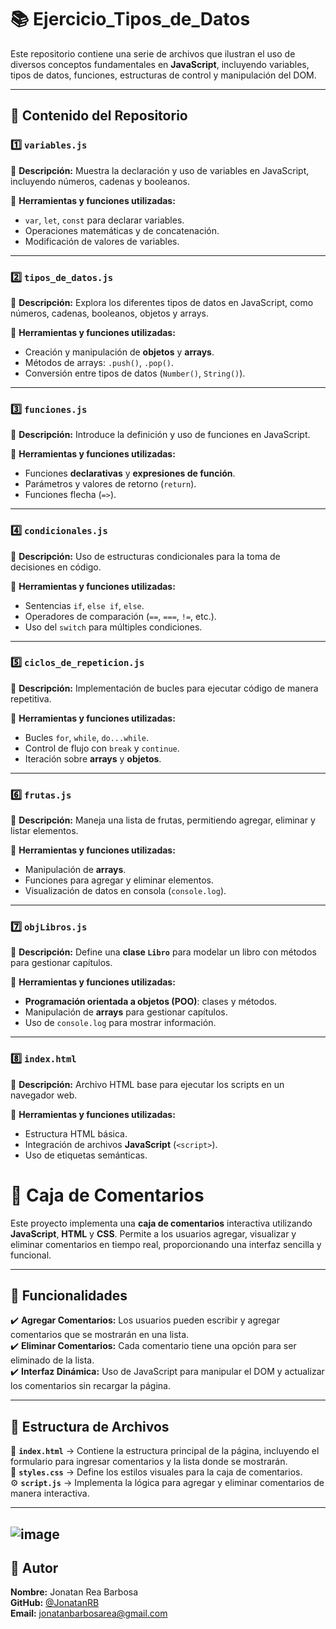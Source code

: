 # 📚 Ejercicio_Tipos_de_Datos

Este repositorio contiene una serie de archivos que ilustran el uso de diversos conceptos fundamentales en **JavaScript**, incluyendo variables, tipos de datos, funciones, estructuras de control y manipulación del DOM.

---

## 📂 Contenido del Repositorio

### 1️⃣ `variables.js`
🔹 **Descripción:** Muestra la declaración y uso de variables en JavaScript, incluyendo números, cadenas y booleanos.

🔹 **Herramientas y funciones utilizadas:**
- `var`, `let`, `const` para declarar variables.
- Operaciones matemáticas y de concatenación.
- Modificación de valores de variables.

---

### 2️⃣ `tipos_de_datos.js`
🔹 **Descripción:** Explora los diferentes tipos de datos en JavaScript, como números, cadenas, booleanos, objetos y arrays.

🔹 **Herramientas y funciones utilizadas:**
- Creación y manipulación de **objetos** y **arrays**.
- Métodos de arrays: `.push()`, `.pop()`.
- Conversión entre tipos de datos (`Number()`, `String()`).

---

### 3️⃣ `funciones.js`
🔹 **Descripción:** Introduce la definición y uso de funciones en JavaScript.

🔹 **Herramientas y funciones utilizadas:**
- Funciones **declarativas** y **expresiones de función**.
- Parámetros y valores de retorno (`return`).
- Funciones flecha (`=>`).

---

### 4️⃣ `condicionales.js`
🔹 **Descripción:** Uso de estructuras condicionales para la toma de decisiones en código.

🔹 **Herramientas y funciones utilizadas:**
- Sentencias `if`, `else if`, `else`.
- Operadores de comparación (`==`, `===`, `!=`, etc.).
- Uso del `switch` para múltiples condiciones.

---

### 5️⃣ `ciclos_de_repeticion.js`
🔹 **Descripción:** Implementación de bucles para ejecutar código de manera repetitiva.

🔹 **Herramientas y funciones utilizadas:**
- Bucles `for`, `while`, `do...while`.
- Control de flujo con `break` y `continue`.
- Iteración sobre **arrays** y **objetos**.

---

### 6️⃣ `frutas.js`
🔹 **Descripción:** Maneja una lista de frutas, permitiendo agregar, eliminar y listar elementos.

🔹 **Herramientas y funciones utilizadas:**
- Manipulación de **arrays**.
- Funciones para agregar y eliminar elementos.
- Visualización de datos en consola (`console.log`).

---

### 7️⃣ `objLibros.js`
🔹 **Descripción:** Define una **clase `Libro`** para modelar un libro con métodos para gestionar capítulos.

🔹 **Herramientas y funciones utilizadas:**
- **Programación orientada a objetos (POO)**: clases y métodos.
- Manipulación de **arrays** para gestionar capítulos.
- Uso de `console.log` para mostrar información.

---

### 8️⃣ `index.html`
🔹 **Descripción:** Archivo HTML base para ejecutar los scripts en un navegador web.

🔹 **Herramientas y funciones utilizadas:**
- Estructura HTML básica.
- Integración de archivos **JavaScript** (`<script>`).
- Uso de etiquetas semánticas.
# 📝 Caja de Comentarios

Este proyecto implementa una **caja de comentarios** interactiva utilizando **JavaScript**, **HTML** y **CSS**. Permite a los usuarios agregar, visualizar y eliminar comentarios en tiempo real, proporcionando una interfaz sencilla y funcional.

---

## 🚀 Funcionalidades

✔️ **Agregar Comentarios:** Los usuarios pueden escribir y agregar comentarios que se mostrarán en una lista.  
✔️ **Eliminar Comentarios:** Cada comentario tiene una opción para ser eliminado de la lista.  
✔️ **Interfaz Dinámica:** Uso de JavaScript para manipular el DOM y actualizar los comentarios sin recargar la página.  

---

## 📂 Estructura de Archivos

📄 **`index.html`** → Contiene la estructura principal de la página, incluyendo el formulario para ingresar comentarios y la lista donde se mostrarán.  
🎨 **`styles.css`** → Define los estilos visuales para la caja de comentarios.  
⚙️ **`script.js`** → Implementa la lógica para agregar y eliminar comentarios de manera interactiva.  

---
![image](https://github.com/user-attachments/assets/6ad05728-dba4-4bd6-bbeb-6ba9e381eb98)
---
## 👤 Autor  
**Nombre:** Jonatan Rea Barbosa  
**GitHub:** [@JonatanRB](https://github.com/JonatanRB)  
**Email:** jonatanbarbosarea@gmail.com 
